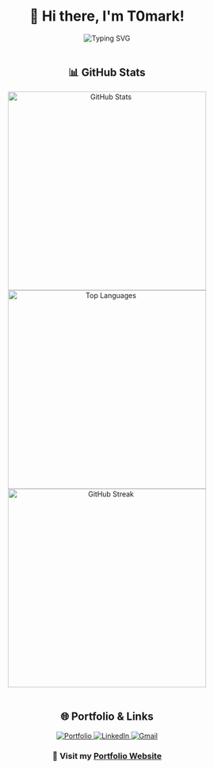 <div align="center">

# 👋 Hi there, I'm T0mark!

<img src="https://readme-typing-svg.herokuapp.com?font=Fira+Code&size=25&duration=3000&pause=1000&color=667EEA&center=true&vCenter=true&width=500&lines=🚀+Developer+Journey;📚+Learning+%26+Growing;💻+Code+%26+Create" alt="Typing SVG" />

</div>

<br>

<div align="center">

## 📊 GitHub Stats

<img src="https://github-readme-stats.vercel.app/api?username=t0mark&show_icons=true&theme=radical&hide_border=true&count_private=true" alt="GitHub Stats" width="400">
<img src="https://github-readme-stats.vercel.app/api/top-langs/?username=t0mark&layout=compact&theme=radical&hide_border=true" alt="Top Languages" width="400">

<br>

<img src="https://github-readme-streak-stats.herokuapp.com/?user=t0mark&theme=radical&hide_border=true" alt="GitHub Streak" width="400">

</div>

<br>

<div align="center">

## 🌐 Portfolio & Links

<a href="https://t0mark.github.io/t0mark/" target="_blank">
<img src="https://img.shields.io/badge/🌐_Portfolio-667EEA?style=for-the-badge&logoColor=white" alt="Portfolio"/>
</a>
<a href="https://www.linkedin.com/in/%ED%98%84%EC%9B%85-%EC%96%91-531931339/" target="_blank">
<img src="https://img.shields.io/badge/LinkedIn-0077B5?style=for-the-badge&logo=linkedin&logoColor=white" alt="LinkedIn"/>
</a>
<a href="mailto:iwagoho@gmail.com" target="_blank">
<img src="https://img.shields.io/badge/Gmail-D14836?style=for-the-badge&logo=gmail&logoColor=white" alt="Gmail"/>
</a>

### 🎯 Visit my [**Portfolio Website**](https://t0mark.github.io/t0mark/) 

</div>